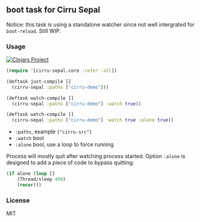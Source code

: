 
boot task for Cirru Sepal
----

Notice: this task is using a standalone watcher since not well intergrated for `boot-reload`. Still WIP.

### Usage

[![Clojars Project](https://img.shields.io/clojars/v/cirru/boot-cirru-sepal.svg)](https://clojars.org/cirru/boot-cirru-sepal)

```clojure
(require '[cirru-sepal.core :refer :all])

(deftask just-compile []
  (cirru-sepal :paths ["cirru-demo"]))

(deftask watch-compile []
  (cirru-sepal :paths ["cirru-demo"] :watch true))

(deftask watch-compile []
  (cirru-sepal :paths ["cirru-demo"] :watch true :alone true))
```

* `:paths`, example `["cirru-src"]`
* `:watch` bool
* `:alone` bool, use a loop to force running

Process will mostly quit after watching process started.
Option `:alone` is designed to add a piece of code to bypass quitting:

```clojure
(if alone (loop []
    (Thread/sleep 400)
    (recur)))
```

### License

MIT
